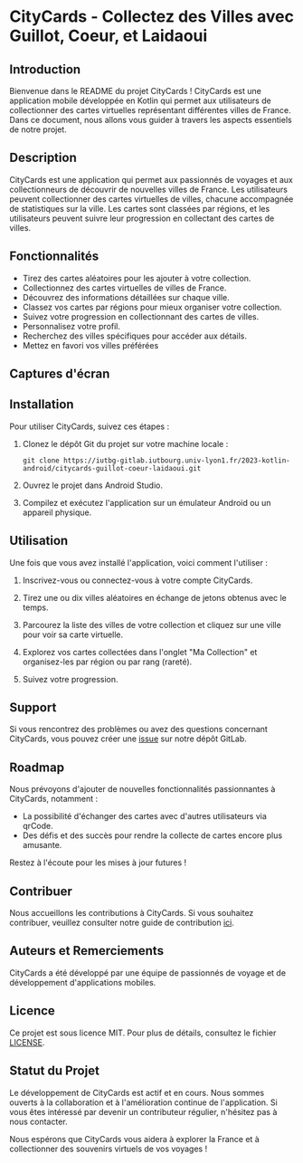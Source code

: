 # CityCards - Collectez des Villes avec Guillot, Coeur, et Laidaoui

## Introduction

Bienvenue dans le README du projet CityCards ! CityCards est une application mobile développée en Kotlin qui permet aux utilisateurs de collectionner des cartes virtuelles représentant différentes villes de France. Dans ce document, nous allons vous guider à travers les aspects essentiels de notre projet.

## Description

CityCards est une application qui permet aux passionnés de voyages et aux collectionneurs de découvrir de nouvelles villes de France. Les utilisateurs peuvent collectionner des cartes virtuelles de villes, chacune accompagnée de statistiques sur la ville. Les cartes sont classées par régions, et les utilisateurs peuvent suivre leur progression en collectant des cartes de villes.

## Fonctionnalités

- Tirez des cartes aléatoires pour les ajouter à votre collection.
- Collectionnez des cartes virtuelles de villes de France.
- Découvrez des informations détaillées sur chaque ville.
- Classez vos cartes par régions pour mieux organiser votre collection.
- Suivez votre progression en collectionnant des cartes de villes.
- Personnalisez votre profil.
- Recherchez des villes spécifiques pour accéder aux détails.
- Mettez en favori vos villes préférées 

## Captures d'écran


## Installation

Pour utiliser CityCards, suivez ces étapes :

1. Clonez le dépôt Git du projet sur votre machine locale :

   ```
   git clone https://iutbg-gitlab.iutbourg.univ-lyon1.fr/2023-kotlin-android/citycards-guillot-coeur-laidaoui.git
   ```

2. Ouvrez le projet dans Android Studio.

3. Compilez et exécutez l'application sur un émulateur Android ou un appareil physique.

## Utilisation

Une fois que vous avez installé l'application, voici comment l'utiliser :

1. Inscrivez-vous ou connectez-vous à votre compte CityCards.

2. Tirez une ou dix villes aléatoires en échange de jetons obtenus avec le temps.

3. Parcourez la liste des villes de votre collection et cliquez sur une ville pour voir sa carte virtuelle.

4. Explorez vos cartes collectées dans l'onglet "Ma Collection" et organisez-les par région ou par rang (rareté).

5. Suivez votre progression.

## Support

Si vous rencontrez des problèmes ou avez des questions concernant CityCards, vous pouvez créer une [issue](https://iutbg-gitlab.iutbourg.univ-lyon1.fr/2023-kotlin-android/citycards-guillot-coeur-laidaoui/-/issues) sur notre dépôt GitLab.

## Roadmap

Nous prévoyons d'ajouter de nouvelles fonctionnalités passionnantes à CityCards, notamment :

- La possibilité d'échanger des cartes avec d'autres utilisateurs via qrCode.
- Des défis et des succès pour rendre la collecte de cartes encore plus amusante.

Restez à l'écoute pour les mises à jour futures !

## Contribuer

Nous accueillons les contributions à CityCards. Si vous souhaitez contribuer, veuillez consulter notre guide de contribution [ici](CONTRIBUTING.md).

## Auteurs et Remerciements

CityCards a été développé par une équipe de passionnés de voyage et de développement d'applications mobiles.

## Licence

Ce projet est sous licence MIT. Pour plus de détails, consultez le fichier [LICENSE](LICENSE).

## Statut du Projet

Le développement de CityCards est actif et en cours. Nous sommes ouverts à la collaboration et à l'amélioration continue de l'application. Si vous êtes intéressé par devenir un contributeur régulier, n'hésitez pas à nous contacter.

Nous espérons que CityCards vous aidera à explorer la France et à collectionner des souvenirs virtuels de vos voyages !
